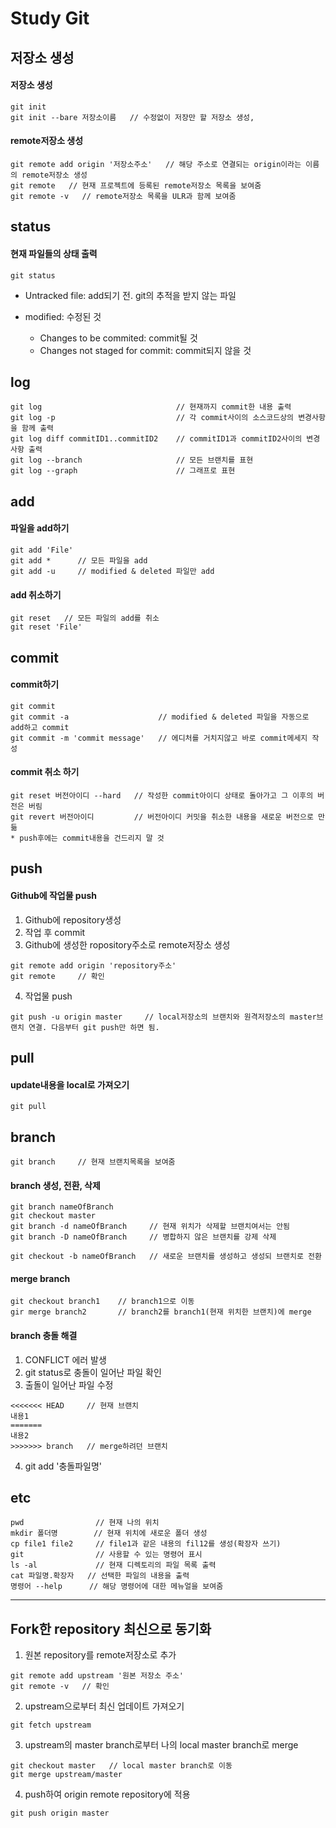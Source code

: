 # Study Git
## 저장소 생성
#### 저장소 생성
```
git init
git init --bare 저장소이름   // 수정없이 저장만 할 저장소 생성, 
```
#### remote저장소 생성
```
git remote add origin '저장소주소'   // 해당 주소로 연결되는 origin이라는 이름의 remote저장소 생성
git remote   // 현재 프로젝트에 등록된 remote저장소 목록을 보여줌
git remote -v   // remote저장소 목록을 ULR과 함께 보여줌
```
## status
#### 현재 파일들의 상태 출력
```
git status
```
- Untracked file: add되기 전. git의 추적을 받지 않는 파일

- modified: 수정된 것
  + Changes to be commited: commit될 것
  + Changes not staged for commit: commit되지 않을 것
## log
```
git log                              // 현재까지 commit한 내용 출력
git log -p                           // 각 commit사이의 소스코드상의 변경사항을 함께 출력
git log diff commitID1..commitID2    // commitID1과 commitID2사이의 변경사항 출력
git log --branch                     // 모든 브랜치를 표현
git log --graph                      // 그래프로 표현 
```
## add
#### 파일을 add하기
```
git add 'File'
git add *      // 모든 파일을 add
git add -u     // modified & deleted 파일만 add
```
#### add 취소하기
```
git reset   // 모든 파일의 add를 취소
git reset 'File'
```
## commit
#### commit하기
```
git commit
git commit -a                    // modified & deleted 파일을 자동으로 add하고 commit
git commit -m 'commit message'   // 에디처를 거치지않고 바로 commit메세지 작성
```
#### commit 취소 하기
```
git reset 버전아이디 --hard   // 작성한 commit아이디 상태로 돌아가고 그 이후의 버전은 버림
git revert 버전아이디         // 버전아이디 커밋을 취소한 내용을 새로운 버전으로 만듦
* push후에는 commit내용을 건드리지 말 것
```
## push
#### Github에 작업물 push
1. Github에 repository생성
2. 작업 후 commit
3. Github에 생성한 ropository주소로 remote저장소 생성
```
git remote add origin 'repository주소'
git remote     // 확인
```
4. 작업물 push
```
git push -u origin master     // local저장소의 브랜치와 원격저장소의 master브랜치 연결. 다음부터 git push만 하면 됨.
```
## pull
#### update내용을 local로 가져오기
```
git pull
```
## branch
```
git branch     // 현재 브랜치목록을 보여줌
```
#### branch 생성, 전환, 삭제
```
git branch nameOfBranch
git checkout master
git branch -d nameOfBranch     // 현재 위치가 삭제할 브랜치여서는 안됨
git branch -D nameOfBranch     // 병합하지 않은 브랜치를 강제 삭제

git checkout -b nameOfBranch   // 새로운 브랜치를 생성하고 생성되 브랜치로 전환
```
#### merge branch
```
git checkout branch1    // branch1으로 이동
gir merge branch2       // branch2를 branch1(현재 위치한 브랜치)에 merge
```
#### branch 충돌 해결
1. CONFLICT 에러 발생
2. git status로 충돌이 일어난 파일 확인
3. 출돌이 일어난 파일 수정
```
<<<<<<< HEAD     // 현재 브랜치
내용1
=======
내용2
>>>>>>> branch   // merge하려던 브랜치
```
4. git add '충돌파일명'
## etc
```
pwd                // 현재 나의 위치
mkdir 폴더명        // 현재 위치에 새로운 폴더 생성
cp file1 file2     // file1과 같은 내용의 fil12를 생성(확장자 쓰기)
git                // 사용할 수 있는 명령어 표시
ls -al             // 현재 디렉토리의 파일 목록 출력
cat 파일명.확장자   // 선택한 파일의 내용을 출력
명령어 --help      // 해당 명령어에 대한 메뉴얼을 보여줌
```
---
## Fork한 repository 최신으로 동기화
1. 원본 repository를 remote저장소로 추가
```
git remote add upstream '원본 저장소 주소'
git remote -v   // 확인
```
2. upstream으로부터 최신 업데이트 가져오기
```
git fetch upstream
```
3. upstream의 master branch로부터 나의 local master branch로 merge
```
git checkout master   // local master branch로 이동
git merge upstream/master
```
4. push하여 origin remote repository에 적용
```
git push origin master
```
